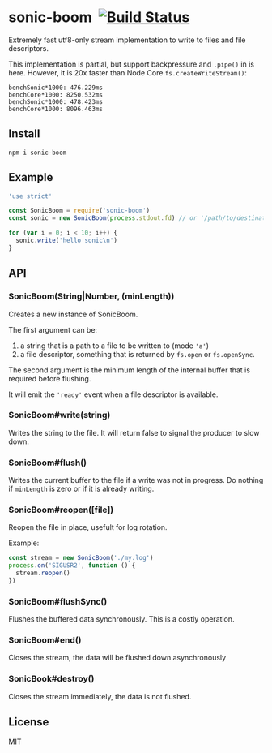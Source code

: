 # sonic-boom&nbsp;&nbsp;[![Build Status](https://travis-ci.org/mcollina/sonic-boom.svg?branch=master)](https://travis-ci.org/mcollina/sonic-boom)

Extremely fast utf8-only stream implementation to write to files and
file descriptors.

This implementation is partial, but support backpressure and `.pipe()` in is here.
However, it is 20x faster than Node Core `fs.createWriteStream()`:

```
benchSonic*1000: 476.229ms
benchCore*1000: 8250.532ms
benchSonic*1000: 478.423ms
benchCore*1000: 8096.463ms
```

## Install

```
npm i sonic-boom
```

## Example

```js
'use strict'

const SonicBoom = require('sonic-boom')
const sonic = new SonicBoom(process.stdout.fd) // or '/path/to/destination'

for (var i = 0; i < 10; i++) {
  sonic.write('hello sonic\n')
}
```

## API

### SonicBoom(String|Number, (minLength))

Creates a new instance of SonicBoom.

The first argument can be:

1. a string that is a path to a file to be written to (mode `'a'`)
2. a file descriptor, something that is returned by `fs.open` or
   `fs.openSync`.

The second argument is the minimum length of the internal buffer that is
required before flushing.

It will emit the `'ready'` event when a file descriptor is available.

### SonicBoom#write(string)

Writes the string to the file.
It will return false to signal the producer to slow down.

### SonicBoom#flush()

Writes the current buffer to the file if a write was not in progress.
Do nothing if `minLength` is zero or if it is already writing.

### SonicBoom#reopen([file])

Reopen the file in place, usefult for log rotation.

Example:

```js
const stream = new SonicBoom('./my.log')
process.on('SIGUSR2', function () {
  stream.reopen()
})
```

### SonicBoom#flushSync()

Flushes the buffered data synchronously. This is a costly operation.

### SonicBoom#end()

Closes the stream, the data will be flushed down asynchronously

### SonicBook#destroy()

Closes the stream immediately, the data is not flushed.

## License

MIT

